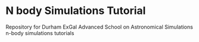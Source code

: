 # N body Simulations Tutorial
Repository for Durham ExGal Advanced School on Astronomical Simulations n-body simulations tutorials
